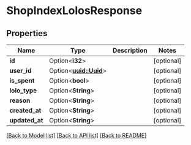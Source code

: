 # ShopIndexLolosResponse

## Properties

Name | Type | Description | Notes
------------ | ------------- | ------------- | -------------
**id** | Option<**i32**> |  | [optional]
**user_id** | Option<[**uuid::Uuid**](uuid::Uuid.md)> |  | [optional]
**is_spent** | Option<**bool**> |  | [optional]
**lolo_type** | Option<**String**> |  | [optional]
**reason** | Option<**String**> |  | [optional]
**created_at** | Option<**String**> |  | [optional]
**updated_at** | Option<**String**> |  | [optional]

[[Back to Model list]](../README.md#documentation-for-models) [[Back to API list]](../README.md#documentation-for-api-endpoints) [[Back to README]](../README.md)


